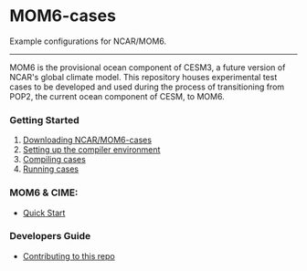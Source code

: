 # MOM6-cases
Example configurations for NCAR/MOM6.

------------
MOM6 is the provisional ocean component of CESM3, a future version of NCAR's global climate model. This repository houses experimental test cases to be developed and used during the process of transitioning from POP2, the current ocean component of CESM, to MOM6.

### Getting Started

1. [Downloading NCAR/MOM6-cases](https://github.com/NCAR/MOM6-cases/wiki/Getting-Started#downloading-ncar-mom6-cases)
2. [Setting up the compiler environment](https://github.com/NCAR/MOM6-cases/wiki/Getting-Started#setting-up-the-compiler-environment)
3. [Compiling cases](https://github.com/NCAR/MOM6-cases/wiki/Getting-Started#compiling-cases)
4. [Running cases](https://github.com/NCAR/MOM6-cases/wiki/Getting-Started#running-cases)

### MOM6 & CIME:

* [Quick Start](https://github.com/NCAR/MOM6-cases/wiki/MOM6-CESM-Quick-Start)


### Developers Guide
* [Contributing to this repo](https://github.com/NCAR/MOM6-cases/wiki/Contributing)

